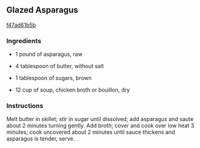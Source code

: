 ## Glazed Asparagus

[f47ad61b5b](http://www.food.com/recipe/glazed-asparagus-119477)

### Ingredients

 - 1 pound of asparagus, raw

 - 4 tablespoon of butter, without salt

 - 1 tablespoon of sugars, brown

 - 12 cup of soup, chicken broth or bouillon, dry

### Instructions

Melt butter in skillet; stir in sugar until dissolved; add asparagus and saute about 2 minutes turning gently. Add broth; cover and cook over low heat 3 minutes; cook uncovered about 2 minutes until sauce thickens and asparagus is tender, serve.